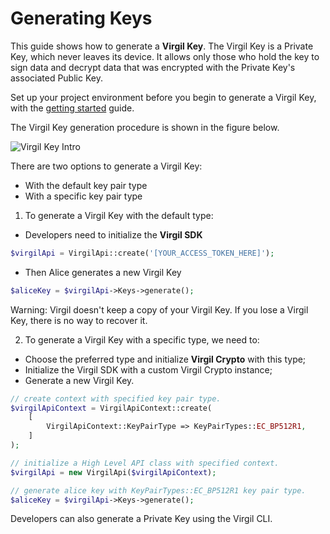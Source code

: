 # Generating Keys

This guide shows how to generate a **Virgil Key**.  The Virgil Key is a Private Key, which never leaves its device. It allows only those who hold the key to sign data and decrypt data that was encrypted with the Private Key's associated Public Key.

Set up your project environment before you begin to generate a Virgil Key, with the [getting started](https://github.com/VirgilSecurity/virgil-sdk-php/blob/docs-review/documentation/guides/configuration/client-configuration.md) guide.

The Virgil Key generation procedure is shown in the figure below.

![Virgil Key Intro](https://github.com/VirgilSecurity/virgil-sdk-php/blob/docs-review/documentation/img/Key_introduction.png "Keys generation")

There are two options to generate a Virgil Key:
- With the default key pair type
- With a specific key pair type


1. To generate a Virgil Key with the default type:


- Developers need to initialize the **Virgil SDK**

```php
$virgilApi = VirgilApi::create('[YOUR_ACCESS_TOKEN_HERE]');
```

- Then Alice generates a new Virgil Key

```php
$aliceKey = $virgilApi->Keys->generate();
```

Warning: Virgil doesn't keep a copy of your Virgil Key. If you lose a Virgil Key, there is no way to recover it.

2. To generate a Virgil Key with a specific type, we need to:


- Choose the preferred type and initialize **Virgil Crypto** with this type;
- Initialize the Virgil SDK with a custom Virgil Crypto instance;
- Generate a new Virgil Key.

```php
// create context with specified key pair type.
$virgilApiContext = VirgilApiContext::create(
    [
        VirgilApiContext::KeyPairType => KeyPairTypes::EC_BP512R1,
    ]
);

// initialize a High Level API class with specified context.
$virgilApi = new VirgilApi($virgilApiContext);

// generate alice key with KeyPairTypes::EC_BP512R1 key pair type.
$aliceKey = $virgilApi->Keys->generate();
```

Developers can also generate a Private Key using the Virgil CLI.
